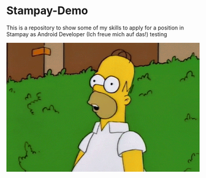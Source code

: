 # Stampay-Demo
This is a repository to show some of my skills to apply for a position in Stampay as Android Developer (Ich freue mich auf das!)
testing

![](gif.gif)
